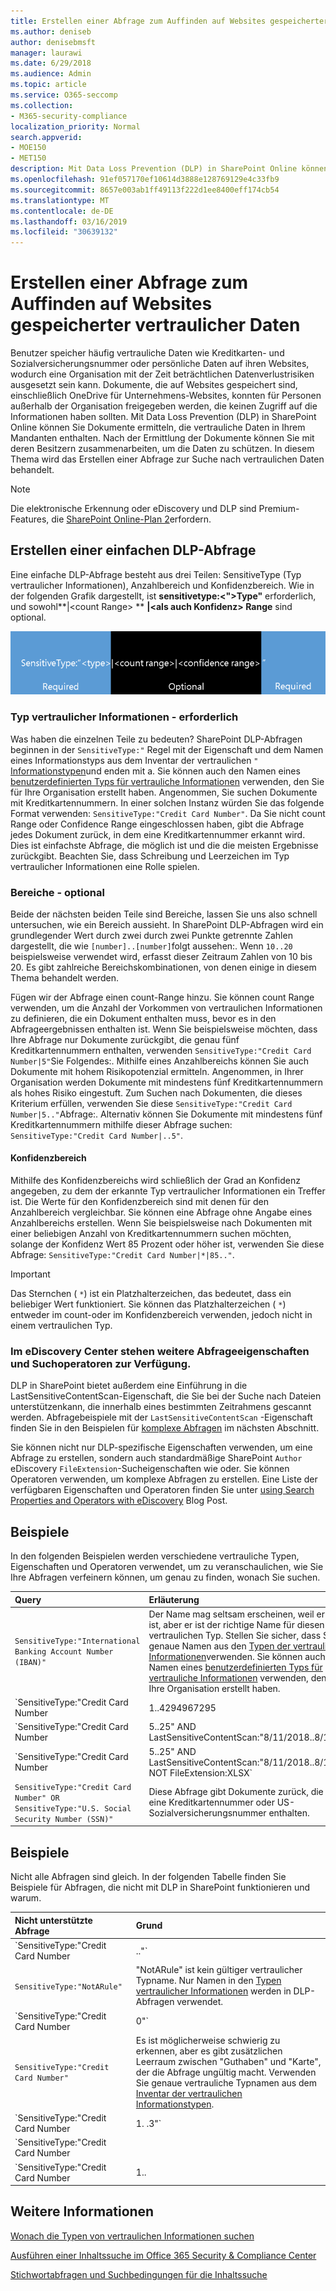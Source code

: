 ```yaml
---
title: Erstellen einer Abfrage zum Auffinden auf Websites gespeicherter vertraulicher Daten
ms.author: deniseb
author: denisebmsft
manager: laurawi
ms.date: 6/29/2018
ms.audience: Admin
ms.topic: article
ms.service: O365-seccomp
ms.collection:
- M365-security-compliance
localization_priority: Normal
search.appverid:
- MOE150
- MET150
description: Mit Data Loss Prevention (DLP) in SharePoint Online können Sie Dokumente ermitteln, die vertrauliche Daten in Ihrem Mandanten enthalten. Nach der Ermittlung der Dokumente können Sie mit deren Besitzern zusammenarbeiten, um die Daten zu schützen. In diesem Thema wird das Erstellen einer Abfrage zur Suche nach vertraulichen Daten behandelt.
ms.openlocfilehash: 91ef057170ef10614d3888e128769129e4c33fb9
ms.sourcegitcommit: 8657e003ab1ff49113f222d1ee8400eff174cb54
ms.translationtype: MT
ms.contentlocale: de-DE
ms.lasthandoff: 03/16/2019
ms.locfileid: "30639132"
---
```

# <a name="form-a-query-to-find-sensitive-data-stored-on-sites"></a>Erstellen einer Abfrage zum Auffinden auf Websites gespeicherter vertraulicher Daten

Benutzer speicher häufig vertrauliche Daten wie Kreditkarten- und Sozialversicherungsnummer oder persönliche Daten auf ihren Websites, wodurch eine Organisation mit der Zeit beträchtlichen Datenverlustrisiken ausgesetzt sein kann. Dokumente, die auf Websites gespeichert sind, einschließlich OneDrive für Unternehmens-Websites, konnten für Personen außerhalb der Organisation freigegeben werden, die keinen Zugriff auf die Informationen haben sollten. Mit Data Loss Prevention (DLP) in SharePoint Online können Sie Dokumente ermitteln, die vertrauliche Daten in Ihrem Mandanten enthalten. Nach der Ermittlung der Dokumente können Sie mit deren Besitzern zusammenarbeiten, um die Daten zu schützen. In diesem Thema wird das Erstellen einer Abfrage zur Suche nach vertraulichen Daten behandelt.
  
> [!NOTE]
> Die elektronische Erkennung oder eDiscovery und DLP sind Premium-Features, die [SharePoint Online-Plan 2](https://go.microsoft.com/fwlink/?LinkId=510080)erfordern. 
  
## <a name="forming-a-basic-dlp-query"></a>Erstellen einer einfachen DLP-Abfrage

Eine einfache DLP-Abfrage besteht aus drei Teilen: SensitiveType (Typ vertraulicher Informationen), Anzahlbereich und Konfidenzbereich. Wie in der folgenden Grafik dargestellt, ist **sensitivetype:\<"\>Type"** erforderlich, und sowohl**|\<count Range\> ** **|\<als auch Konfidenz\> Range** sind optional. 
  
![Beispielabfrage unterteilt in Required und optional](media/DLP-query-example-text.png)
  
### <a name="sensitive-type---required"></a>Typ vertraulicher Informationen - erforderlich

Was haben die einzelnen Teile zu bedeuten? SharePoint DLP-Abfragen beginnen in der `SensitiveType:"` Regel mit der Eigenschaft und dem Namen eines Informationstyps aus dem Inventar der vertraulichen `"` [Informationstypen](https://go.microsoft.com/fwlink/?LinkID=509999)und enden mit a. Sie können auch den Namen eines [benutzerdefinierten Typs für vertrauliche Informationen](create-a-custom-sensitive-information-type.md) verwenden, den Sie für Ihre Organisation erstellt haben. Angenommen, Sie suchen Dokumente mit Kreditkartennummern. In einer solchen Instanz würden Sie das folgende Format verwenden: `SensitiveType:"Credit Card Number"`. Da Sie nicht count Range oder Confidence Range eingeschlossen haben, gibt die Abfrage jedes Dokument zurück, in dem eine Kreditkartennummer erkannt wird. Dies ist einfachste Abfrage, die möglich ist und die die meisten Ergebnisse zurückgibt. Beachten Sie, dass Schreibung und Leerzeichen im Typ vertraulicher Informationen eine Rolle spielen. 
  
### <a name="ranges---optional"></a>Bereiche - optional

Beide der nächsten beiden Teile sind Bereiche, lassen Sie uns also schnell untersuchen, wie ein Bereich aussieht. In SharePoint DLP-Abfragen wird ein grundlegender Wert durch zwei durch zwei Punkte getrennte Zahlen dargestellt, die wie `[number]..[number]`folgt aussehen:. Wenn `10..20` beispielsweise verwendet wird, erfasst dieser Zeitraum Zahlen von 10 bis 20. Es gibt zahlreiche Bereichskombinationen, von denen einige in diesem Thema behandelt werden. 
  
Fügen wir der Abfrage einen count-Range hinzu. Sie können count Range verwenden, um die Anzahl der Vorkommen von vertraulichen Informationen zu definieren, die ein Dokument enthalten muss, bevor es in den Abfrageergebnissen enthalten ist. Wenn Sie beispielsweise möchten, dass Ihre Abfrage nur Dokumente zurückgibt, die genau fünf Kreditkartennummern enthalten, verwenden `SensitiveType:"Credit Card Number|5"`Sie Folgendes:. Mithilfe eines Anzahlbereichs können Sie auch Dokumente mit hohem Risikopotenzial ermitteln. Angenommen, in Ihrer Organisation werden Dokumente mit mindestens fünf Kreditkartennummern als hohes Risiko eingestuft. Zum Suchen nach Dokumenten, die dieses Kriterium erfüllen, verwenden Sie diese `SensitiveType:"Credit Card Number|5.."`Abfrage:. Alternativ können Sie Dokumente mit mindestens fünf Kreditkartennummern mithilfe dieser Abfrage suchen: `SensitiveType:"Credit Card Number|..5"`. 
  
#### <a name="confidence-range"></a>Konfidenzbereich

Mithilfe des Konfidenzbereichs wird schließlich der Grad an Konfidenz angegeben, zu dem der erkannte Typ vertraulicher Informationen ein Treffer ist. Die Werte für den Konfidenzbereich sind mit denen für den Anzahlbereich vergleichbar. Sie können eine Abfrage ohne Angabe eines Anzahlbereichs erstellen. Wenn Sie beispielsweise nach Dokumenten mit einer beliebigen Anzahl von Kreditkartennummern suchen möchten, solange der Konfidenz Wert 85 Prozent oder höher ist, verwenden Sie diese Abfrage: `SensitiveType:"Credit Card Number|*|85.."`. 
  
> [!IMPORTANT]
> Das Sternchen ( `*`) ist ein Platzhalterzeichen, das bedeutet, dass ein beliebiger Wert funktioniert. Sie können das Platzhalterzeichen ( `*`) entweder im count-oder im Konfidenzbereich verwenden, jedoch nicht in einem vertraulichen Typ. 
  
### <a name="additional-query-properties-and-search-operators-available-in-the-ediscovery-center"></a>Im eDiscovery Center stehen weitere Abfrageeigenschaften und Suchoperatoren zur Verfügung.

DLP in SharePoint bietet außerdem eine Einführung in die LastSensitiveContentScan-Eigenschaft, die Sie bei der Suche nach Dateien unterstützenkann, die innerhalb eines bestimmten Zeitrahmens gescannt werden. Abfragebeispiele mit der `LastSensitiveContentScan` -Eigenschaft finden Sie in den Beispielen für [komplexe Abfragen](form-a-query-to-find-sensitive-data-stored-on-sites.md#BKMK_ExamplesOfComplexQueries) im nächsten Abschnitt. 
  
Sie können nicht nur DLP-spezifische Eigenschaften verwenden, um eine Abfrage zu erstellen, sondern auch standardmäßige SharePoint `Author` eDiscovery `FileExtension`-Sucheigenschaften wie oder. Sie können Operatoren verwenden, um komplexe Abfragen zu erstellen. Eine Liste der verfügbaren Eigenschaften und Operatoren finden Sie unter [using Search Properties and Operators with eDiscovery](https://go.microsoft.com/fwlink/?LinkId=510093) Blog Post. 
  
## <a name="examples-of-complex-queries"></a>Beispiele

In den folgenden Beispielen werden verschiedene vertrauliche Typen, Eigenschaften und Operatoren verwendet, um zu veranschaulichen, wie Sie Ihre Abfragen verfeinern können, um genau zu finden, wonach Sie suchen.
  
|**Query**|**Erläuterung**|
|:-----|:-----|
| `SensitiveType:"International Banking Account Number (IBAN)"` <br/> |Der Name mag seltsam erscheinen, weil er so lang ist, aber er ist der richtige Name für diesen vertraulichen Typ. Stellen Sie sicher, dass Sie genaue Namen aus den [Typen der vertraulichen Informationen](https://go.microsoft.com/fwlink/?LinkID=509999)verwenden. Sie können auch den Namen eines [benutzerdefinierten Typs für vertrauliche Informationen](create-a-custom-sensitive-information-type.md) verwenden, den Sie für Ihre Organisation erstellt haben.  <br/> |
| `SensitiveType:"Credit Card Number|1..4294967295|1..100"` <br/> |Dadurch werden Dokumente mit mindestens einer Übereinstimmung mit dem vertraulichen Typ "Kreditkartennummer" zurückgegeben. Die Werte für die einzelnen Bereiche sind die jeweiligen minimal-und Maximalwerte. Eine einfachere Möglichkeit zum Schreiben dieser Abfrage ist `SensitiveType:"Credit Card Number"`, aber wo ist der Spaß daran?  <br/> |
| `SensitiveType:"Credit Card Number| 5..25" AND LastSensitiveContentScan:"8/11/2018..8/13/2018"` <br/> |Dadurch werden Dokumente mit 5-25 Kreditkartennummern zurückgegeben, die vom 11. August 2018 bis 13. August 2018 gescannt wurden.  <br/> |
| `SensitiveType:"Credit Card Number| 5..25" AND LastSensitiveContentScan:"8/11/2018..8/13/2018" NOT FileExtension:XLSX` <br/> |Dadurch werden Dokumente mit 5-25 Kreditkartennummern zurückgegeben, die vom 11. August 2018 bis 13. August 2018 gescannt wurden. Dateien mit einer XLSX-Erweiterung sind nicht in den Abfrageergebnissen enthalten.  `FileExtension`ist eine von vielen Eigenschaften, die Sie in eine Abfrage aufnehmen können. Weitere Informationen finden Sie unter [Verwenden von Sucheigenschaften und Operatoren mit eDiscovery](https://go.microsoft.com/fwlink/?LinkId=510093).  <br/> |
| `SensitiveType:"Credit Card Number" OR SensitiveType:"U.S. Social Security Number (SSN)"` <br/> |Diese Abfrage gibt Dokumente zurück, die entweder eine Kreditkartennummer oder US-Sozialversicherungsnummer enthalten.  <br/> |
   
## <a name="examples-of-queries-to-avoid"></a>Beispiele

Nicht alle Abfragen sind gleich. In der folgenden Tabelle finden Sie Beispiele für Abfragen, die nicht mit DLP in SharePoint funktionieren und warum.
  
|**Nicht unterstützte Abfrage**|**Grund**|
|:-----|:-----|
| `SensitiveType:"Credit Card Number|.."` <br/> |Sie müssen mindestens eine Zahl hinzufügen.  <br/> |
| `SensitiveType:"NotARule"` <br/> |"NotARule" ist kein gültiger vertraulicher Typname. Nur Namen in den [Typen vertraulicher Informationen](https://go.microsoft.com/fwlink/?LinkID=509999) werden in DLP-Abfragen verwendet.  <br/> |
| `SensitiveType:"Credit Card Number|0"` <br/> |NULL ist weder als Minimalwert noch als Maximalwert in einem Range-Objekt gültig.  <br/> |
| `SensitiveType:"Credit Card Number"` <br/> |Es ist möglicherweise schwierig zu erkennen, aber es gibt zusätzlichen Leerraum zwischen "Guthaben" und "Karte", der die Abfrage ungültig macht. Verwenden Sie genaue vertrauliche Typnamen aus dem [Inventar der vertraulichen Informationstypen](https://go.microsoft.com/fwlink/?LinkID=509999).  <br/> |
| `SensitiveType:"Credit Card Number|1. .3"` <br/> |Die zwei-Perioden-Teil sollte nicht durch ein Leerzeichengetrennt werden.  <br/> |
| `SensitiveType:"Credit Card Number| |1..|80.."` <br/> |Es gibt zu viele Pipe-Trennzeichen (|). Folgen Sie stattdessen diesem Format:`SensitiveType: "Credit Card Number|1..|80.."` <br/> |
| `SensitiveType:"Credit Card Number|1..|80..101"` <br/> |Da Zuverlässigkeitswerte einen Prozentsatz darstellen, dürfen Sie 100 nicht überschreiten. Wählen Sie einen Wert von 1 bis 100.  <br/> |
   
## <a name="for-more-information"></a>Weitere Informationen

[Wonach die Typen von vertraulichen Informationen suchen](what-the-sensitive-information-types-look-for.md)
  
[Ausführen einer Inhaltssuche im Office 365 Security &amp; Compliance Center](run-a-content-search-in-the-security-and-compliance-center.md)
  
[Stichwortabfragen und Suchbedingungen für die Inhaltssuche](keyword-queries-and-search-conditions.md)
  

